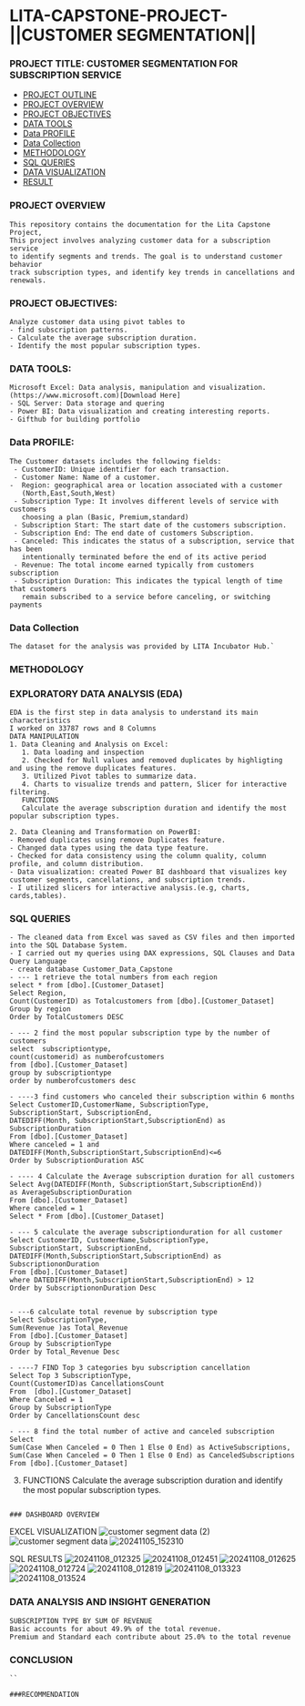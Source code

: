 # LITA-CAPSTONE-PROJECT-||CUSTOMER SEGMENTATION||
### PROJECT TITLE: CUSTOMER SEGMENTATION FOR SUBSCRIPTION SERVICE
- [PROJECT OUTLINE](###PROJECT-OUTLINE)
- [PROJECT OVERVIEW](###PROJECT-OVERVIEW)
- [PROJECT OBJECTIVES](###PROJECT-OBJECTIVES)
- [DATA TOOLS](###DATA-TOOLS)
- [Data PROFILE](###Data-PROFILE)
- [Data Collection](###Data-Collection)
- [METHODOLOGY](###METHODOLOGY)
- [SQL QUERIES](###SQL-QUERIES)
- [DATA VISUALIZATION](###DATA-VISUALIZATION)
- [RESULT](###RESULT)

### PROJECT OVERVIEW
```
This repository contains the documentation for the Lita Capstone Project, 
This project involves analyzing customer data for a subscription service
to identify segments and trends. The goal is to understand customer behavior
track subscription types, and identify key trends in cancellations and renewals.
```

### PROJECT OBJECTIVES:
```
Analyze customer data using pivot tables to
- find subscription patterns.
- Calculate the average subscription duration.
- Identify the most popular subscription types.
```

### DATA TOOLS:
```
Microsoft Excel: Data analysis, manipulation and visualization.(https://www.microsoft.com)[Download Here]
- SQL Server: Data storage and quering 
- Power BI: Data visualization and creating interesting reports.
- Gifthub for building portfolio
```

 ### Data PROFILE:
```
The Customer datasets includes the following fields:
 - CustomerID: Unique identifier for each transaction.
 - Customer Name: Name of a customer.
-  Region: geographical area or location associated with a customer
   (North,East,South,West)
 - Subscription Type: It involves different levels of service with customers
   choosing a plan (Basic, Premium,standard)
 - Subscription Start: The start date of the customers subscription.
 - Subscription End: The end date of customers Subscription.
 - Canceled: This indicates the status of a subscription, service that has been
   intentionally terminated before the end of its active period
 - Revenue: The total income earned typically from customers subscription 
 - Subscription Duration: This indicates the typical length of time that customers
   remain subscribed to a service before canceling, or switching payments
```

### Data Collection
```
The dataset for the analysis was provided by LITA Incubator Hub.`
```

### METHODOLOGY
### EXPLORATORY DATA ANALYSIS (EDA)
```
EDA is the first step in data analysis to understand its main characteristics
I worked on 33787 rows and 8 Columns
DATA MANIPULATION
1. Data Cleaning and Analysis on Excel:
   1. Data loading and inspection
   2. Checked for Null values and removed duplicates by highligting and using the remove duplicates features.
   3. Utilized Pivot tables to summarize data.
   4. Charts to visualize trends and pattern, Slicer for interactive filtering.
   FUNCTIONS
   Calculate the average subscription duration and identify the most popular subscription types.

2. Data Cleaning and Transformation on PowerBI: 
- Removed duplicates using remove Duplicates feature.
- Changed data types using the data type feature.
- Checked for data consistency using the column quality, column profile, and column distribution.
- Data visualization: created Power BI dashboard that visualizes key customer segments, cancellations, and subscription trends.
- I utilized slicers for interactive analysis.(e.g, charts, cards,tables).
```

### SQL QUERIES
```
- The cleaned data from Excel was saved as CSV files and then imported into the SQL Database System.
- I carried out my queries using DAX expressions, SQL Clauses and Data Query Language
- create database Customer_Data_Capstone
- --- 1 retrieve the total numbers from each region
select * from [dbo].[Customer_Dataset]
Select Region,
Count(CustomerID) as Totalcustomers from [dbo].[Customer_Dataset]
Group by region
Order by TotalCustomers DESC

- --- 2 find the most popular subscription type by the number of customers
select  subscriptiontype,
count(customerid) as numberofcustomers
from [dbo].[Customer_Dataset]
group by subscriptiontype
order by numberofcustomers desc 

- ----3 find customers who canceled their subscription within 6 months
Select CustomerID,CustomerName, SubscriptionType,
SubscriptionStart, SubscriptionEnd,
DATEDIFF(Month, SubscriptionStart,SubscriptionEnd) as SubscriptionDuration
From [dbo].[Customer_Dataset]
Where canceled = 1 and DATEDIFF(Month,SubscriptionStart,SubscriptionEnd)<=6
Order by SubscriptionDuration ASC

- ---- 4 Calculate the Average subscription duration for all customers
Select Avg(DATEDIFF(Month, SubscriptionStart,SubscriptionEnd)) 
as AverageSubscriptionDuration
From [dbo].[Customer_Dataset]
Where canceled = 1 
Select * From [dbo].[Customer_Dataset]

- --- 5 calculate the average subscriptionduration for all customer
Select CustomerID, CustomerName,SubscriptionType,
SubscriptionStart, SubscriptionEnd,
DATEDIFF(Month,SubscriptionStart,SubscriptionEnd) as SubscriptiononDuration
From [dbo].[Customer_Dataset]
where DATEDIFF(Month,SubscriptionStart,SubscriptionEnd) > 12 
Order by SubscriptiononDuration Desc


- ---6 calculate total revenue by subscription type
Select SubscriptionType,
Sum(Revenue )as Total_Revenue 
From [dbo].[Customer_Dataset]
Group by SubscriptionType
Order by Total_Revenue Desc

- ----7 FIND Top 3 categories byu subscription cancellation
Select Top 3 SubscriptionType,
Count(CustomerID)as CancellationsCount
From  [dbo].[Customer_Dataset]
Where Canceled = 1
Group by SubscriptionType
Order by CancellationsCount desc 

- --- 8 find the total number of active and canceled subscription
Select
Sum(Case When Canceled = 0 Then 1 Else 0 End) as ActiveSubscriptions,
Sum(Case When Canceled = 0 Then 1 Else 0 End) as CanceledSubscriptions
From [dbo].[Customer_Dataset]
```


  3. FUNCTIONS
   Calculate the average subscription duration and identify the most popular subscription types.

```

### DASHBOARD OVERVIEW
```
EXCEL VISUALIZATION
![customer segment data (2)](https://github.com/user-attachments/assets/0db78788-48ae-4dc2-83f0-bb1e2250e3f0)
![customer segment data](https://github.com/user-attachments/assets/fce289b4-3368-4c17-8536-752686eed4f1)
![20241105_152310](https://github.com/user-attachments/assets/83332d68-2252-4f9e-ae0a-88abd6a8aea9)

SQL RESULTS
![20241108_012325](https://github.com/user-attachments/assets/d47f9847-944a-4f29-b795-1587a56945fc)
![20241108_012451](https://github.com/user-attachments/assets/0f757757-2dab-4ec8-aa3c-4aca931448ff)
![20241108_012625](https://github.com/user-attachments/assets/3172aa9d-5dad-4d67-8df2-70c5a2663982)
![20241108_012724](https://github.com/user-attachments/assets/4bd07add-e6d8-4e84-89b3-0bfb61329647)
![20241108_012819](https://github.com/user-attachments/assets/a4e725ab-88bd-4201-8fe2-79f55a049c24)
![20241108_013323](https://github.com/user-attachments/assets/f2c6f3fb-5ed2-44d7-acce-8854ca6455f2)
![20241108_013524](https://github.com/user-attachments/assets/109c69cd-f753-4d02-9bd0-0e3bcda0f587)


### DATA ANALYSIS AND INSIGHT GENERATION
```
SUBSCRIPTION TYPE BY SUM OF REVENUE
Basic accounts for about 49.9% of the total revenue.
Premium and Standard each contribute about 25.0% to the total revenue

```
### CONCLUSION
```
``

###RECOMMENDATION
```
